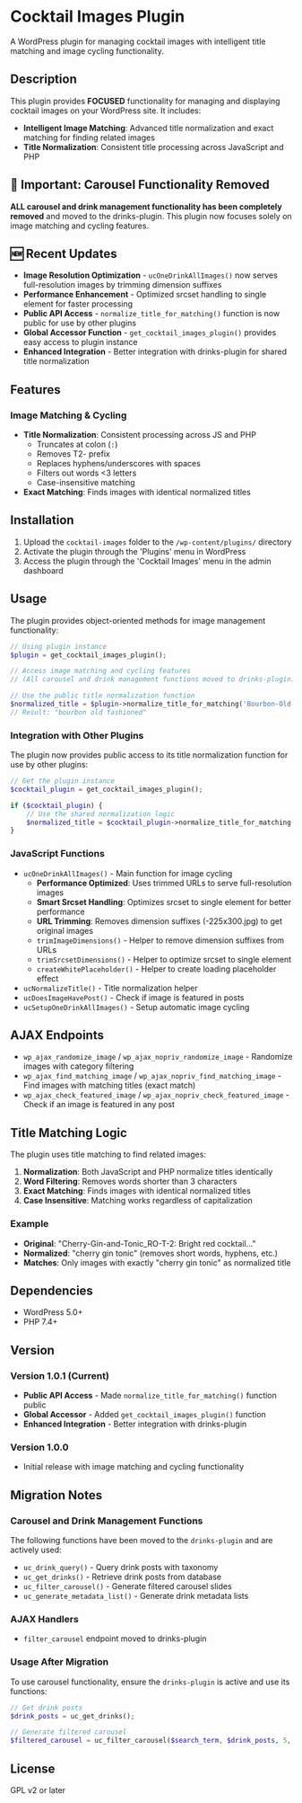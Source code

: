 # Cocktail Images Plugin

A WordPress plugin for managing cocktail images with intelligent title matching and image cycling functionality.

## Description

This plugin provides **FOCUSED** functionality for managing and displaying cocktail images on your WordPress site. It includes:

- **Intelligent Image Matching**: Advanced title normalization and exact matching for finding related images
- **Title Normalization**: Consistent title processing across JavaScript and PHP

## 🚨 **Important: Carousel Functionality Removed**
**ALL carousel and drink management functionality has been completely removed** and moved to the drinks-plugin. This plugin now focuses solely on image matching and cycling features.

## 🆕 **Recent Updates**
- **Image Resolution Optimization** - `ucOneDrinkAllImages()` now serves full-resolution images by trimming dimension suffixes
- **Performance Enhancement** - Optimized srcset handling to single element for faster processing
- **Public API Access** - `normalize_title_for_matching()` function is now public for use by other plugins
- **Global Accessor Function** - `get_cocktail_images_plugin()` provides easy access to plugin instance
- **Enhanced Integration** - Better integration with drinks-plugin for shared title normalization

## Features

### **Image Matching & Cycling**
- **Title Normalization**: Consistent processing across JS and PHP
  - Truncates at colon (`:`)
  - Removes T2- prefix
  - Replaces hyphens/underscores with spaces
  - Filters out words <3 letters
  - Case-insensitive matching
- **Exact Matching**: Finds images with identical normalized titles

## Installation

1. Upload the `cocktail-images` folder to the `/wp-content/plugins/` directory
2. Activate the plugin through the 'Plugins' menu in WordPress
3. Access the plugin through the 'Cocktail Images' menu in the admin dashboard

## Usage

The plugin provides object-oriented methods for image management functionality:

```php
// Using plugin instance
$plugin = get_cocktail_images_plugin();

// Access image matching and cycling features
// (All carousel and drink management functions moved to drinks-plugin)

// Use the public title normalization function
$normalized_title = $plugin->normalize_title_for_matching('Bourbon-Old-fashioned_AU-T-2-2');
// Result: "bourbon old fashioned"
```

### **Integration with Other Plugins**
The plugin now provides public access to its title normalization function for use by other plugins:

```php
// Get the plugin instance
$cocktail_plugin = get_cocktail_images_plugin();

if ($cocktail_plugin) {
    // Use the shared normalization logic
    $normalized_title = $cocktail_plugin->normalize_title_for_matching($title);
}
```

### **JavaScript Functions**
- `ucOneDrinkAllImages()` - Main function for image cycling
  - **Performance Optimized**: Uses trimmed URLs to serve full-resolution images
  - **Smart Srcset Handling**: Optimizes srcset to single element for better performance
  - **URL Trimming**: Removes dimension suffixes (-225x300.jpg) to get original images
  - `trimImageDimensions()` - Helper to remove dimension suffixes from URLs
  - `trimSrcsetDimensions()` - Helper to optimize srcset to single element
  - `createWhitePlaceholder()` - Helper to create loading placeholder effect
- `ucNormalizeTitle()` - Title normalization helper
- `ucDoesImageHavePost()` - Check if image is featured in posts
- `ucSetupOneDrinkAllImages()` - Setup automatic image cycling

## AJAX Endpoints

- `wp_ajax_randomize_image` / `wp_ajax_nopriv_randomize_image` - Randomize images with category filtering
- `wp_ajax_find_matching_image` / `wp_ajax_nopriv_find_matching_image` - Find images with matching titles (exact match)
- `wp_ajax_check_featured_image` / `wp_ajax_nopriv_check_featured_image` - Check if an image is featured in any post

## Title Matching Logic

The plugin uses title matching to find related images:

1. **Normalization**: Both JavaScript and PHP normalize titles identically
2. **Word Filtering**: Removes words shorter than 3 characters
3. **Exact Matching**: Finds images with identical normalized titles
4. **Case Insensitive**: Matching works regardless of capitalization

### **Example**
- **Original**: "Cherry-Gin-and-Tonic_RO-T-2: Bright red cocktail..."
- **Normalized**: "cherry gin tonic" (removes short words, hyphens, etc.)
- **Matches**: Only images with exactly "cherry gin tonic" as normalized title

## Dependencies

- WordPress 5.0+
- PHP 7.4+

## Version

### Version 1.0.1 (Current)
- **Public API Access** - Made `normalize_title_for_matching()` function public
- **Global Accessor** - Added `get_cocktail_images_plugin()` function
- **Enhanced Integration** - Better integration with drinks-plugin

### Version 1.0.0
- Initial release with image matching and cycling functionality

## Migration Notes

### Carousel and Drink Management Functions
The following functions have been moved to the `drinks-plugin` and are actively used:

- `uc_drink_query()` - Query drink posts with taxonomy
- `uc_get_drinks()` - Retrieve drink posts from database
- `uc_filter_carousel()` - Generate filtered carousel slides
- `uc_generate_metadata_list()` - Generate drink metadata lists

### AJAX Handlers
- `filter_carousel` endpoint moved to drinks-plugin

### Usage After Migration
To use carousel functionality, ensure the `drinks-plugin` is active and use its functions:

```php
// Get drink posts
$drink_posts = uc_get_drinks();

// Generate filtered carousel
$filtered_carousel = uc_filter_carousel($search_term, $drink_posts, 5, 0, 1, 1);
```

## License

GPL v2 or later 